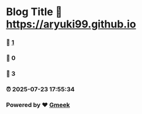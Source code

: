 # Blog Title :link: https://aryuki99.github.io 
### :page_facing_up: [1](https://aryuki99.github.io/tag.html) 
### :speech_balloon: 0 
### :hibiscus: 3 
### :alarm_clock: 2025-07-23 17:55:34 
### Powered by :heart: [Gmeek](https://github.com/Meekdai/Gmeek)
